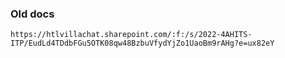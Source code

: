 ### Old docs
```https://htlvillachat.sharepoint.com/:f:/s/2022-4AHITS-ITP/EudLd4TDdbFGu5OTK08qw48BzbuVfydYjZo1UaoBm9rAHg?e=ux82eY```
